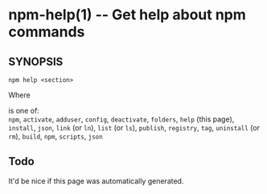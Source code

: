 npm-help(1) -- Get help about npm commands
==========================================

## SYNOPSIS

    npm help <section>

Where <section> is one of:  
`npm`, `activate`, `adduser`, `config`, `deactivate`, `folders`, `help` (this
page), `install`, `json`, `link` (or `ln`), `list` (or `ls`), `publish`,
`registry`, `tag`, `uninstall` (or `rm`), `build`, `npm`, `scripts`, `json`

## Todo

It'd be nice if this page was automatically generated.
